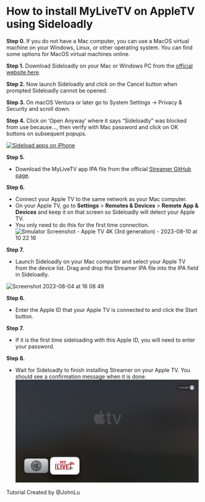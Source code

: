 # How to install MyLiveTV on AppleTV using Sideloadly

**Step 0.** 
If you do not have a Mac computer, you can use a MacOS virtual machine on your Windows, Linux, or other operating system. You can find some options for MacOS virtual machines online.

**Step 1.** 
Download Sideloadly on your Mac or Windows PC from the [official website here](https://sideloadly.io/).

**Step 2.** 
Now launch Sideloadly and click on the Cancel button when prompted Sideloadly cannot be opened.

**Step 3.** 
On macOS Ventura or later go to System Settings -> Privacy & Security and scroll down.

**Step 4.** 
Click on ‘Open Anyway’ where it says “Sideloadly” was blocked from use because…, then verify with Mac password and click on OK buttons on subsequent popups.

[![Sideload apps on iPhone](https://ioshacker.com/wp-content/uploads/2023/01/Install-Sideloadly-1-1024x690.jpg)](https://ioshacker.com/wp-content/uploads/2023/01/Install-Sideloadly-1.jpg)

**Step 5.** 
- Download the MyLiveTV app IPA file from the official [Streamer GitHub page](https://github.com/abemin/mylivetv).

**Step 6.** 
- Connect your Apple TV to the same network as your Mac computer. 
- On your Apple TV, go to **Settings** > **Remotes & Devices** > **Remote App & Devices** and keep it on that screen so Sideloadly will detect your Apple TV.
- You only need to do this for the first time connection.
![Simulator Screenshot - Apple TV 4K (3rd generation) - 2023-08-10 at 10 22 16](https://github.com/StreamerApp/Streamer/assets/96978272/a5dd0a07-0fc4-4429-a308-256542e96473)

**Step 7.** 
- Launch Sideloadly on your Mac computer and select your Apple TV from the device list. Drag and drop the Streamer IPA file into the IPA field in Sideloadly.
<img width="712" alt="Screenshot 2023-08-04 at 16 08 49" src="https://github.com/StreamerApp/Streamer/assets/96978272/2a61cf04-1d02-4991-bf85-7a49ed2ce7de">

**Step 6.** 
- Enter the Apple ID that your Apple TV is connected to and click the Start button.

**Step 7.** 
- If it is the first time sideloading with this Apple ID, you will need to enter your password.

**Step 8.** 
- Wait for Sideloadly to finish installing Streamer on your Apple TV. You should see a confirmation message when it is done.
![Simulator Screenshot - Apple TV 4K (3rd generation) - 2023-08-10 at 10 38 08](https://github.com/abemin/mylivetv/blob/9433499b5b015729a8bdf8691feae0f954b342cc/assets/front.jpeg)


Tutorial Created by @JohnLu
